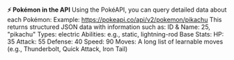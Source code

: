 **⚡ Pokémon in the API**
Using the PokéAPI, you can query detailed data about each Pokémon:
Example: https://pokeapi.co/api/v2/pokemon/pikachu
This returns structured JSON data with information such as:
ID & Name: 25, "pikachu"
Types: electric
Abilities: e.g., static, lightning-rod
Base Stats:
HP: 35
Attack: 55
Defense: 40
Speed: 90
Moves: A long list of learnable moves (e.g., Thunderbolt, Quick Attack, Iron Tail)
